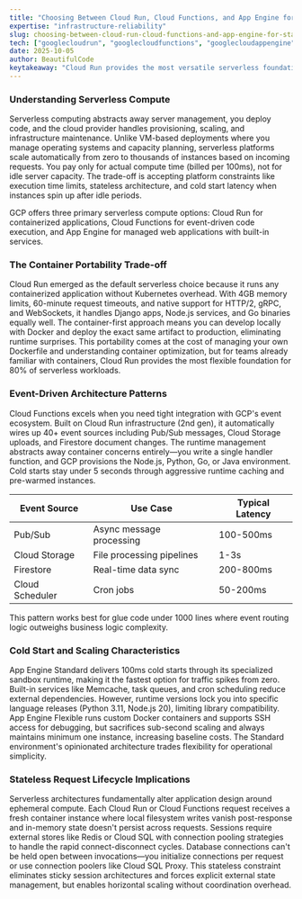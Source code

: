 ```yaml
---
title: "Choosing Between Cloud Run, Cloud Functions, and App Engine for Stateless Workloads"
expertise: "infrastructure-reliability"
slug: choosing-between-cloud-run-cloud-functions-and-app-engine-for-stateless-workloads
tech: ["googlecloudrun", "googlecloudfunctions", "googlecloudappengine"]
date: 2025-10-05
author: BeautifulCode
keytakeaway: "Cloud Run provides the most versatile serverless foundation through container portability, while Cloud Functions optimizes for event-driven glue code, and App Engine Standard delivers the fastest cold starts with managed infrastructure at the cost of runtime flexibility."
---
```


### Understanding Serverless Compute

Serverless computing abstracts away server management, you deploy code, and the cloud provider handles provisioning, scaling, and infrastructure maintenance. Unlike VM-based deployments where you manage operating systems and capacity planning, serverless platforms scale automatically from zero to thousands of instances based on incoming requests. You pay only for actual compute time (billed per 100ms), not for idle server capacity. The trade-off is accepting platform constraints like execution time limits, stateless architecture, and cold start latency when instances spin up after idle periods.

GCP offers three primary serverless compute options: Cloud Run for containerized applications, Cloud Functions for event-driven code execution, and App Engine for managed web applications with built-in services.

### The Container Portability Trade-off

Cloud Run emerged as the default serverless choice because it runs any containerized application without Kubernetes overhead. With 4GB memory limits, 60-minute request timeouts, and native support for HTTP/2, gRPC, and WebSockets, it handles Django apps, Node.js services, and Go binaries equally well. The container-first approach means you can develop locally with Docker and deploy the exact same artifact to production, eliminating runtime surprises. This portability comes at the cost of managing your own Dockerfile and understanding container optimization, but for teams already familiar with containers, Cloud Run provides the most flexible foundation for 80% of serverless workloads.

### Event-Driven Architecture Patterns

Cloud Functions excels when you need tight integration with GCP's event ecosystem. Built on Cloud Run infrastructure (2nd gen), it automatically wires up 40+ event sources including Pub/Sub messages, Cloud Storage uploads, and Firestore document changes. The runtime management abstracts away container concerns entirely—you write a single handler function, and GCP provisions the Node.js, Python, Go, or Java environment. Cold starts stay under 5 seconds through aggressive runtime caching and pre-warmed instances.

| Event Source | Use Case | Typical Latency |
|--------------|----------|-----------------|
| Pub/Sub | Async message processing | 100-500ms |
| Cloud Storage | File processing pipelines | 1-3s |
| Firestore | Real-time data sync | 200-800ms |
| Cloud Scheduler | Cron jobs | 50-200ms |

This pattern works best for glue code under 1000 lines where event routing logic outweighs business logic complexity.

### Cold Start and Scaling Characteristics

App Engine Standard delivers 100ms cold starts through its specialized sandbox runtime, making it the fastest option for traffic spikes from zero. Built-in services like Memcache, task queues, and cron scheduling reduce external dependencies. However, runtime versions lock you into specific language releases (Python 3.11, Node.js 20), limiting library compatibility. App Engine Flexible runs custom Docker containers and supports SSH access for debugging, but sacrifices sub-second scaling and always maintains minimum one instance, increasing baseline costs. The Standard environment's opinionated architecture trades flexibility for operational simplicity.

### Stateless Request Lifecycle Implications

Serverless architectures fundamentally alter application design around ephemeral compute. Each Cloud Run or Cloud Functions request receives a fresh container instance where local filesystem writes vanish post-response and in-memory state doesn't persist across requests. Sessions require external stores like Redis or Cloud SQL with connection pooling strategies to handle the rapid connect-disconnect cycles. Database connections can't be held open between invocations—you initialize connections per request or use connection poolers like Cloud SQL Proxy. This stateless constraint eliminates sticky session architectures and forces explicit external state management, but enables horizontal scaling without coordination overhead.
